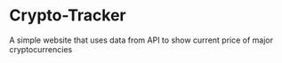 # Crypto-Tracker
A simple website that uses data from API to show current price of major cryptocurrencies
